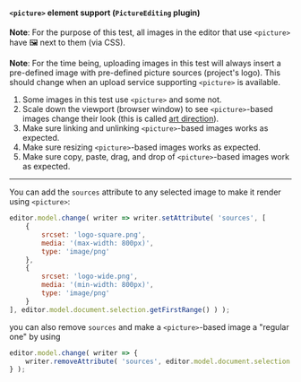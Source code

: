 #### `<picture>` element support (`PictureEditing` plugin)

**Note**: For the purpose of this test, all images in the editor that use `<picture>` have 🖼 next to them (via CSS).

**Note**: For the time being, uploading images in this test will always insert a pre-defined image with pre-defined picture sources (project's logo). This should change when an upload service supporting `<picture>` is available.

1. Some images in this test use `<picture>` and some not.
1. Scale down the viewport (browser window) to see `<picture>`-based images change their look (this is called [art direction](http://usecases.responsiveimages.org/#art-direction)).
1. Make sure linking and unlinking `<picture>`-based images works as expected.
1. Make sure resizing `<picture>`-based images works as expected.
1. Make sure copy, paste, drag, and drop of `<picture>`-based images work as expected.

---

You can add the `sources` attribute to any selected image to make it render using `<picture>`:

```js
editor.model.change( writer => writer.setAttribute( 'sources', [
	{
		srcset: 'logo-square.png',
		media: '(max-width: 800px)',
		type: 'image/png'
	},
	{
		srcset: 'logo-wide.png',
		media: '(min-width: 800px)',
		type: 'image/png'
	}
], editor.model.document.selection.getFirstRange() ) );
```

you can also remove `sources` and make a `<picture>`-based image a "regular one" by using

```js
editor.model.change( writer => {
	writer.removeAttribute( 'sources', editor.model.document.selection.getFirstRange() )
} );
```
